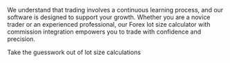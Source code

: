 We understand that trading involves a continuous learning process, and our software is designed to support your growth. 
Whether you are a novice trader or an experienced professional, our Forex lot size calculator with commission integration empowers you to trade with confidence and precision.

Take the guesswork out of lot size calculations
